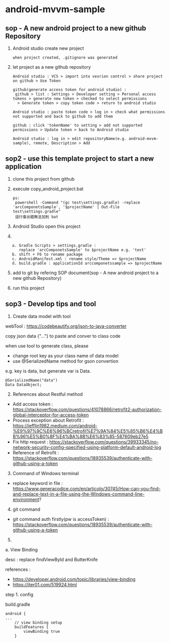 # android-mvvm-sample


## sop - A new android project to a new github Repository

1. Android studio create new project
 
       when project created, .gitignore was generated

2. let project as a new github repository

       Android studio : VCS > import into vesrion control > share project on github > Use Token

       github(generate access token for android studio) :
        github > list : Settings > Developer setting > Personal access tokens > generate new token > checked to select permissions
         > Generate token > copy token code > return to android studio

       Android studio : paste token code > log in > check what permissions not supported and back to github to add them

       github : click 'tokenName' to setting > add not supported permissions > Update token > back to Android studio

       Android studio : log in > edit repositoryName(e.g. android-mvvm-sample), remote, Description > Add
       
## sop2 - use this template project to start a new application       

1. clone this project from github

2. execute copy_android_project.bat 

       ps:
        powershell -Command "(gc test\settings.gradle) -replace 'arcComponetsSample', '$projectName' | Out-File test\settings.gradle"
        這行會出錯無法加到 bat

3. Android Studio open this project

4. 

       a. Gradle Scripts > settings.gradle : 
          replace 'arcComponetsSample' to $projectName e.g. 'test'
       b. shift + F6 to rename package
       c. AndroidManifest.xml : rename style/Theme => $projectName
       d. build.gradle : applicationId arccomponetssample => $projectName
 
5. add to git by refering SOP document(sop - A new android project to a new github Repository)

6. run this project

## sop3 - Develop tips and tool

1. Create data model with tool

webTool : https://codebeautify.org/json-to-java-converter

copy json data {"..."} to paste and conver to class code

when use tool to generate class, please 

 - change root key as your class name of data model
 - use @SerializedName method for gson convertion
 
 e.g. key is data, but generate var is Data. 

    @SerializedName("data")
    Data DataObject;

2. References about Restful method

 - Add access token : https://stackoverflow.com/questions/41078866/retrofit2-authorization-global-interceptor-for-access-token
 - Process exception about Retrofit : https://jefflin1982.medium.com/android-%E9%97%9C%E6%96%BCretrofil%E7%9A%84%E5%85%B6%E4%BB%96%E5%B0%8F%E4%BA%8B%E6%83%85-587609eb27e5 
 - Fix http request : https://stackoverflow.com/questions/39933345/no-network-security-config-specified-using-platform-default-android-log
 - Reference of Retrofit : https://stackoverflow.com/questions/18935539/authenticate-with-github-using-a-token

3. Command of Windows terminal 

 - replace keyword in file : https://www.generacodice.com/en/articolo/30745/How-can-you-find-and-replace-text-in-a-file-using-the-Windows-command-line-environment?


4. git command

 - git command auth firstly(pw is accessToken) : https://stackoverflow.com/questions/18935539/authenticate-with-github-using-a-token


5. 

a. View Binding

desc : replace findViewById and ButterKnife

references : 

 - https://developer.android.com/topic/libraries/view-binding
 - https://iter01.com/519924.html

step 1. config 

build.gradle

    android {
    ...
        // view binding setup
        buildFeatures {
            viewBinding true
        }
 
